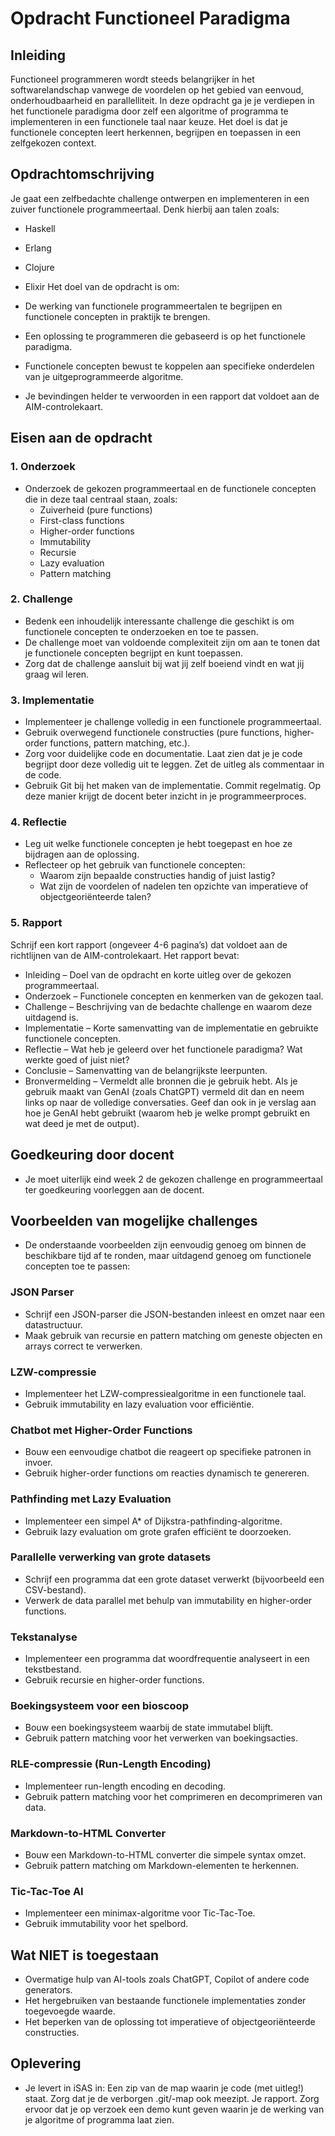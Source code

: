 # Opdracht Functioneel Paradigma
## Inleiding
Functioneel programmeren wordt steeds belangrijker in het softwarelandschap vanwege de voordelen op het gebied van eenvoud, onderhoudbaarheid en parallelliteit. In deze opdracht ga je je verdiepen in het functionele paradigma door zelf een algoritme of programma te implementeren in een functionele taal naar keuze. Het doel is dat je functionele concepten leert herkennen, begrijpen en toepassen in een zelfgekozen context.

## Opdrachtomschrijving
Je gaat een zelfbedachte challenge ontwerpen en implementeren in een zuiver functionele programmeertaal. Denk hierbij aan talen zoals:

- Haskell
- Erlang
- Clojure
- Elixir
Het doel van de opdracht is om:

- De werking van functionele programmeertalen te begrijpen en functionele concepten in praktijk te brengen.
- Een oplossing te programmeren die gebaseerd is op het functionele paradigma.
- Functionele concepten bewust te koppelen aan specifieke onderdelen van je uitgeprogrammeerde algoritme.
- Je bevindingen helder te verwoorden in een rapport dat voldoet aan de AIM-controlekaart.
## Eisen aan de opdracht
### 1. Onderzoek
- Onderzoek de gekozen programmeertaal en de functionele concepten die in deze taal centraal staan, zoals:
  - Zuiverheid (pure functions)
  - First-class functions
  - Higher-order functions
  - Immutability
  - Recursie
  - Lazy evaluation
  - Pattern matching
### 2. Challenge
- Bedenk een inhoudelijk interessante challenge die geschikt is om functionele concepten te onderzoeken en toe te passen.
- De challenge moet van voldoende complexiteit zijn om aan te tonen dat je functionele concepten begrijpt en kunt toepassen.
- Zorg dat de challenge aansluit bij wat jij zelf boeiend vindt en wat jij graag wil leren.
### 3. Implementatie
- Implementeer je challenge volledig in een functionele programmeertaal.
- Gebruik overwegend functionele constructies (pure functions, higher-order functions, pattern matching, etc.).
- Zorg voor duidelijke code en documentatie. Laat zien dat je je code begrijpt door deze volledig uit te leggen. Zet de uitleg als commentaar in de code.
- Gebruik Git bij het maken van de implementatie. Commit regelmatig. Op deze manier krijgt de docent beter inzicht in je programmeerproces.
### 4. Reflectie
- Leg uit welke functionele concepten je hebt toegepast en hoe ze bijdragen aan de oplossing.
- Reflecteer op het gebruik van functionele concepten:
  - Waarom zijn bepaalde constructies handig of juist lastig?
  -  Wat zijn de voordelen of nadelen ten opzichte van imperatieve of objectgeoriënteerde talen?
### 5. Rapport
Schrijf een kort rapport (ongeveer 4-6 pagina’s) dat voldoet aan de richtlijnen van de AIM-controlekaart. Het rapport bevat:

- Inleiding – Doel van de opdracht en korte uitleg over de gekozen programmeertaal.
- Onderzoek – Functionele concepten en kenmerken van de gekozen taal.
- Challenge – Beschrijving van de bedachte challenge en waarom deze uitdagend is.
- Implementatie – Korte samenvatting van de implementatie en gebruikte functionele concepten.
- Reflectie – Wat heb je geleerd over het functionele paradigma? Wat werkte goed of juist niet?
- Conclusie – Samenvatting van de belangrijkste leerpunten.
- Bronvermelding – Vermeldt alle bronnen die je gebruik hebt. Als je gebruik maakt van GenAI (zoals ChatGPT) vermeld dit dan en neem links op naar de volledige conversaties. Geef dan ook in je verslag aan hoe je GenAI hebt gebruikt (waarom heb je welke prompt gebruikt en wat deed je met de output).
## Goedkeuring door docent
- Je moet uiterlijk eind week 2 de gekozen challenge en programmeertaal ter goedkeuring voorleggen aan de docent.

## Voorbeelden van mogelijke challenges
- De onderstaande voorbeelden zijn eenvoudig genoeg om binnen de beschikbare tijd af te ronden, maar uitdagend genoeg om functionele concepten toe te passen:
### JSON Parser
- Schrijf een JSON-parser die JSON-bestanden inleest en omzet naar een datastructuur.
- Maak gebruik van recursie en pattern matching om geneste objecten en arrays correct te verwerken.
### LZW-compressie
- Implementeer het LZW-compressiealgoritme in een functionele taal.
- Gebruik immutability en lazy evaluation voor efficiëntie.
### Chatbot met Higher-Order Functions
- Bouw een eenvoudige chatbot die reageert op specifieke patronen in invoer.
- Gebruik higher-order functions om reacties dynamisch te genereren.
### Pathfinding met Lazy Evaluation
- Implementeer een simpel A* of Dijkstra-pathfinding-algoritme.
- Gebruik lazy evaluation om grote grafen efficiënt te doorzoeken.
### Parallelle verwerking van grote datasets
- Schrijf een programma dat een grote dataset verwerkt (bijvoorbeeld een CSV-bestand).
- Verwerk de data parallel met behulp van immutability en higher-order functions.
### Tekstanalyse
- Implementeer een programma dat woordfrequentie analyseert in een tekstbestand.
- Gebruik recursie en higher-order functions.
### Boekingsysteem voor een bioscoop
- Bouw een boekingsysteem waarbij de state immutabel blijft.
- Gebruik pattern matching voor het verwerken van boekingsacties.
### RLE-compressie (Run-Length Encoding)
- Implementeer run-length encoding en decoding.
- Gebruik pattern matching voor het comprimeren en decomprimeren van data.
### Markdown-to-HTML Converter
- Bouw een Markdown-to-HTML converter die simpele syntax omzet.
- Gebruik pattern matching om Markdown-elementen te herkennen.
### Tic-Tac-Toe AI
- Implementeer een minimax-algoritme voor Tic-Tac-Toe.
- Gebruik immutability voor het spelbord.
## Wat NIET is toegestaan
- Overmatige hulp van AI-tools zoals ChatGPT, Copilot of andere code generators.
- Het hergebruiken van bestaande functionele implementaties zonder toegevoegde waarde.
- Het beperken van de oplossing tot imperatieve of objectgeoriënteerde constructies.
## Oplevering
- Je levert in iSAS in:
Een zip van de map waarin je code (met uitleg!) staat. Zorg dat je de verborgen .git/-map ook meezipt.
Je rapport.
Zorg ervoor dat je op verzoek een demo kunt geven waarin je de werking van je algoritme of programma laat zien.
